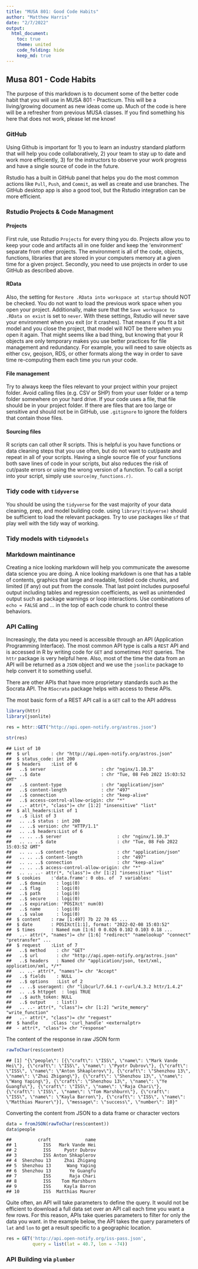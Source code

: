 ```yaml
---
title: "MUSA 801: Good Code Habits"
author: "Matthew Harris"
date: "2/7/2022"
output:
  html_document:
    toc: true
    theme: united
    code_folding: hide
    keep_md: true
---
```




## Musa 801 - Code Habits

The purpose of this markdown is to document some of the better code habit that you will use in MUSA 801 - Practicum. This will be a living/growing document as new ideas come up. Much of the code is here will be a refresher from previous MUSA classes. If you find something his here that does not work, please let me know!


### GitHub

Using Github is important for 1) you to learn an industry standard platform that will help you code collaboratively, 2) your team to stay up to date and work more efficiently, 3) for the instructors to observe your work progress and have a single source of code in the future. 

Rstudio has a built in GitHub panel that helps you do the most common actions like `Pull`, `Push`, and `Commit`, as well as create and use branches. The GitHub desktop app is also a good tool, but the Rstudio integration can be more efficient.                                                                                                                                          
### Rstudio Projects & Code Managment


#### Projects

First rule, use Rstudio `Projects` for every thing you do. Projects allow you to keep your code and artifacts all in one folder and keep the 'environment' separate from other projects. The environment is all of the code, objects, functions, libraries that are stored in your computers memory at a given time for a given project. Secondly, you need to use projects in order to use GitHub as described above. 

#### RData

Also, the setting for `Restore .RData into workspace at startup` should NOT be checked. You do not want to load the previous work space when you open your project. Additionally, make sure that the `Save workspace to .RData on exist` is set to `never`. With these settings, Rstudio will never save your environment when you exit (or it crashes). That means if you fit a bit model and you close the project, that model will NOT be there when you open it again. That might seems like a bad thing, but knowing that your R objects are only temporary makes you use better practices for file management and redundancy. For example, you will need to save objects as either csv, geojson, RDS, or other formats along the way in order to save time re-computing them each time you run your code.

#### File management

Try to always keep the files relevant to your project within your project folder. Avoid calling files (e.g. CSV or SHP) from your user folder or a temp folder somewhere on your hard drive. If your code uses a file, that file should be in your project folder. If there are files that are too large or sensitive and should not be in GitHub, use `.gitignore` to ignore the folders that contain those files.  

#### Sourcing files

R scripts can call other R scripts. This is helpful is you have functions or data cleaning steps that you use often, but do not want to cut/paste and repeat in all of your scripts. Having a single source file of your functions both save lines of code in your scripts, but also reduces the risk of cut/paste errors or using the wrong version of a function. To call a script into your script, simply use `source(my_functions.r)`.

### Tidy code with `tidyverse`

You should be using the `tidyverse` for the vast majority of your data cleaning, prep, and model building code. using `library(tidyverse)` should be sufficient to load the relevant packages. Try to use packages like `sf` that play well with the tidy way of working. 

### Tidy models with `tidymodels`


### Markdown maintinance

Creating a nice looking markdown will help you communicate the awesome data science you are doing. A nice looking markdown is one that has a table of contents, graphics that large and readable, folded code chunks, and limited (if any) out put from the console. That last point includes purposeful output including tables and regression coefficients, as well as unintended output such as package warnings or loop interactions. Use combinations of `echo = FALSE` and ... in the top of each code chunk to control these behaviors. 


### API Calling

Increasingly, the data you need is accessible through an API (Application Programming Interface). The most common API type is calls a `REST` API and is accessed in R by writing code for `GET` and sometimes `POST` queries. The `httr` package is very helpful here. Also, most of the time the data from an API will be returned as a `JSON` object and we use the `jsonlite` package to help convert it to something useful. 

There are other APIs that have more proprietary standards such as the Socrata API. The `RSocrata` package helps with access to these APIs. 

The most basic form of a REST API call is a `GET` call to the API address


```r
library(httr)
library(jsonlite)

res = httr::GET("http://api.open-notify.org/astros.json")

str(res)
```

```
## List of 10
##  $ url        : chr "http://api.open-notify.org/astros.json"
##  $ status_code: int 200
##  $ headers    :List of 6
##   ..$ server                     : chr "nginx/1.10.3"
##   ..$ date                       : chr "Tue, 08 Feb 2022 15:03:52 GMT"
##   ..$ content-type               : chr "application/json"
##   ..$ content-length             : chr "497"
##   ..$ connection                 : chr "keep-alive"
##   ..$ access-control-allow-origin: chr "*"
##   ..- attr(*, "class")= chr [1:2] "insensitive" "list"
##  $ all_headers:List of 1
##   ..$ :List of 3
##   .. ..$ status : int 200
##   .. ..$ version: chr "HTTP/1.1"
##   .. ..$ headers:List of 6
##   .. .. ..$ server                     : chr "nginx/1.10.3"
##   .. .. ..$ date                       : chr "Tue, 08 Feb 2022 15:03:52 GMT"
##   .. .. ..$ content-type               : chr "application/json"
##   .. .. ..$ content-length             : chr "497"
##   .. .. ..$ connection                 : chr "keep-alive"
##   .. .. ..$ access-control-allow-origin: chr "*"
##   .. .. ..- attr(*, "class")= chr [1:2] "insensitive" "list"
##  $ cookies    :'data.frame':	0 obs. of  7 variables:
##   ..$ domain    : logi(0) 
##   ..$ flag      : logi(0) 
##   ..$ path      : logi(0) 
##   ..$ secure    : logi(0) 
##   ..$ expiration: 'POSIXct' num(0) 
##   ..$ name      : logi(0) 
##   ..$ value     : logi(0) 
##  $ content    : raw [1:497] 7b 22 70 65 ...
##  $ date       : POSIXct[1:1], format: "2022-02-08 15:03:52"
##  $ times      : Named num [1:6] 0 0.026 0.102 0.103 0.18 ...
##   ..- attr(*, "names")= chr [1:6] "redirect" "namelookup" "connect" "pretransfer" ...
##  $ request    :List of 7
##   ..$ method    : chr "GET"
##   ..$ url       : chr "http://api.open-notify.org/astros.json"
##   ..$ headers   : Named chr "application/json, text/xml, application/xml, */*"
##   .. ..- attr(*, "names")= chr "Accept"
##   ..$ fields    : NULL
##   ..$ options   :List of 2
##   .. ..$ useragent: chr "libcurl/7.64.1 r-curl/4.3.2 httr/1.4.2"
##   .. ..$ httpget  : logi TRUE
##   ..$ auth_token: NULL
##   ..$ output    : list()
##   .. ..- attr(*, "class")= chr [1:2] "write_memory" "write_function"
##   ..- attr(*, "class")= chr "request"
##  $ handle     :Class 'curl_handle' <externalptr> 
##  - attr(*, "class")= chr "response"
```


The content of the response in raw JSON form


```r
rawToChar(res$content)
```

```
## [1] "{\"people\": [{\"craft\": \"ISS\", \"name\": \"Mark Vande Hei\"}, {\"craft\": \"ISS\", \"name\": \"Pyotr Dubrov\"}, {\"craft\": \"ISS\", \"name\": \"Anton Shkaplerov\"}, {\"craft\": \"Shenzhou 13\", \"name\": \"Zhai Zhigang\"}, {\"craft\": \"Shenzhou 13\", \"name\": \"Wang Yaping\"}, {\"craft\": \"Shenzhou 13\", \"name\": \"Ye Guangfu\"}, {\"craft\": \"ISS\", \"name\": \"Raja Chari\"}, {\"craft\": \"ISS\", \"name\": \"Tom Marshburn\"}, {\"craft\": \"ISS\", \"name\": \"Kayla Barron\"}, {\"craft\": \"ISS\", \"name\": \"Matthias Maurer\"}], \"message\": \"success\", \"number\": 10}"
```


Converting the content from JSON to a data frame or character vectors


```r
data = fromJSON(rawToChar(res$content))
data$people
```

```
##          craft             name
## 1          ISS   Mark Vande Hei
## 2          ISS     Pyotr Dubrov
## 3          ISS Anton Shkaplerov
## 4  Shenzhou 13     Zhai Zhigang
## 5  Shenzhou 13      Wang Yaping
## 6  Shenzhou 13       Ye Guangfu
## 7          ISS       Raja Chari
## 8          ISS    Tom Marshburn
## 9          ISS     Kayla Barron
## 10         ISS  Matthias Maurer
```

Quite often, an API will take parameters to define the query. It would not be efficient to download a full data set over an API call each time you want a few rows. For this reason, APIs take queries parameters to filter for only the data you want. in the example below, the API takes the query parameters of `lat` and `lon` to get a result specific to a geographic location.


```r
res = GET('http://api.open-notify.org/iss-pass.json',
          query = list(lat = 40.7, lon = -74))
```


### API Building via `plumber`






